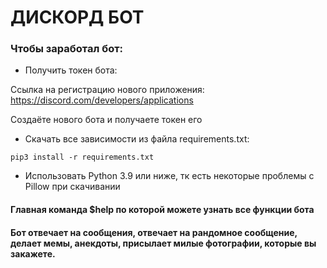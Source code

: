 # ДИСКОРД БОТ

### Чтобы заработал бот:

* Получить токен бота:

Ссылка на регистрацию нового приложения: https://discord.com/developers/applications

Создаёте нового бота и получаете токен его

* Скачать все зависимости из файла requirements.txt:

```
pip3 install -r requirements.txt
```

* Использовать Python 3.9 или ниже, тк есть некоторые проблемы с Pillow при скачивании

#### Главная команда $help по которой можете узнать все функции бота

#### Бот отвечает на сообщения, отвечает на рандомное сообщение, делает мемы, анекдоты, присылает милые фотографии, которые вы закажете.
